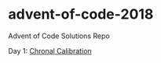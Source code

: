 # advent-of-code-2018
Advent of Code Solutions Repo

Day 1: [Chronal Calibration](https://adventofcode.com/2018/day/1)
